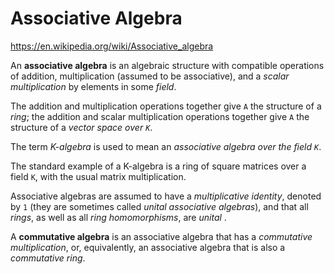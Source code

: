 # Associative Algebra

https://en.wikipedia.org/wiki/Associative_algebra

An **associative algebra** is an algebraic structure with compatible operations of addition, multiplication (assumed to be associative), and a *scalar multiplication* by elements in some *field*.

The addition and multiplication operations together give `A` the structure of a *ring*; the addition and scalar multiplication operations together give `A` the structure of a *vector space over `K`*.

The term *K-algebra* is used to mean an *associative algebra over the field `K`*.

The standard example of a K-algebra is a ring of square matrices over a field `K`, with the usual matrix multiplication.

Associative algebras are assumed to have a *multiplicative identity*, denoted by `1` (they are sometimes called *unital associative algebras*), and that all *rings*, as well as all *ring homomorphisms*, are *unital* .


A **commutative algebra** is an associative algebra that has a *commutative multiplication*, or, equivalently, an associative algebra that is also a *commutative ring*.
